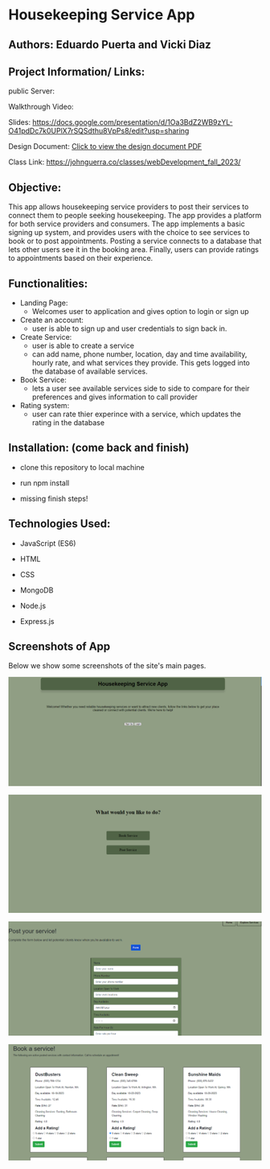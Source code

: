 # Housekeeping Service App

## Authors: Eduardo Puerta and Vicki Diaz

## Project Information/ Links:

public Server:

Walkthrough Video:

Slides: https://docs.google.com/presentation/d/1Oa3BdZ2WB9zYL-O41pdDc7k0UPlX7rSQSdthu8VpPs8/edit?usp=sharing

Design Document: [Click to view the design document PDF](designDoc/CS5610_Project2.pdf)

Class Link: https://johnguerra.co/classes/webDevelopment_fall_2023/

## Objective:

This app allows housekeeping service providers to post their services to connect them to people seeking housekeeping. The app provides a platform for both service providers and consumers. The app implements a basic signing up system, and provides users with the choice to see services to book or to post appointments. Posting a service connects to a database that lets other users see it in the booking area. Finally, users can provide ratings to appointments based on their experience.

## Functionalities:

- Landing Page:
  - Welcomes user to application and gives option to login or sign up
- Create an account:
  - user is able to sign up and user credentials to sign back in.
- Create Service:
  - user is able to create a service
  - can add name, phone number, location, day and time availability, hourly rate, and what services they provide. This gets logged into the database of available services. 
- Book Service:
  - lets a user see available services side to side to compare for their preferences and gives information to call provider
- Rating system:
  - user can rate thier experince with a service, which updates the rating in the database

## Installation: (come back and finish)

- clone this repository to local machine
- run npm install

- missing finish steps!

## Technologies Used:

- JavaScript (ES6)
- HTML
- CSS

- MongoDB
- Node.js
- Express.js

## Screenshots of App

Below we show some screenshots of the site's main pages. 

![Screenshot of landing page with sign up and log in](assets/img/screenshot_landing.png)

![Screenshot of page prompting users with booking or posting optinos](assets/img/house_action.png)

![Screenshot of posting page, with a a form to upload services](assets/img/house_posting.png)

![Screenshot of services to be booked](assets/img/house_booking.png)
